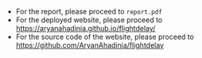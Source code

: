 - For the report, please proceed to `report.pdf`
- For the deployed website, please proceed to https://aryanahadinia.github.io/flightdelay/
- For the source code of the website, please proceed to https://github.com/AryanAhadinia/flightdelay
